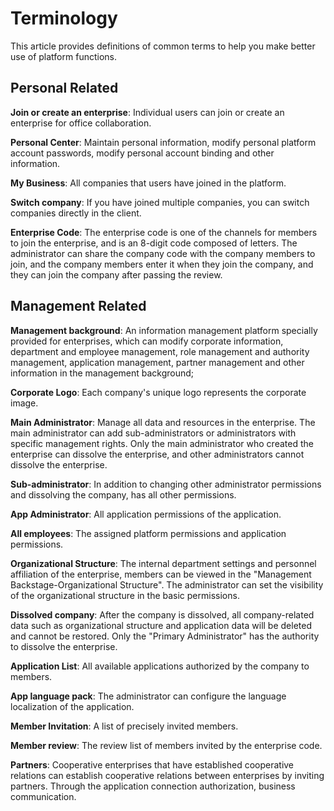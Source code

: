 # Terminology

This article provides definitions of common terms to help you make better use of platform functions.

## Personal Related

**Join or create an enterprise**: Individual users can join or create an enterprise for office collaboration.

**Personal Center**: Maintain personal information, modify personal platform account passwords, modify personal account binding and other information.

**My Business**: All companies that users have joined in the platform.

**Switch company**: If you have joined multiple companies, you can switch companies directly in the client.

**Enterprise Code**: The enterprise code is one of the channels for members to join the enterprise, and is an 8-digit code composed of letters. The administrator can share the company code with the company members to join, and the company members enter it when they join the company, and they can join the company after passing the review.

## Management Related

**Management background**: An information management platform specially provided for enterprises, which can modify corporate information, department and employee management, role management and authority management, application management, partner management and other information in the management background;

**Corporate Logo**: Each company's unique logo represents the corporate image.

**Main Administrator**: Manage all data and resources in the enterprise. The main administrator can add sub-administrators or administrators with specific management rights. Only the main administrator who created the enterprise can dissolve the enterprise, and other administrators cannot dissolve the enterprise.

**Sub-administrator**: In addition to changing other administrator permissions and dissolving the company, has all other permissions.

**App Administrator**: All application permissions of the application.

**All employees**: The assigned platform permissions and application permissions.

**Organizational Structure**: The internal department settings and personnel affiliation of the enterprise, members can be viewed in the "Management Backstage-Organizational Structure". The administrator can set the visibility of the organizational structure in the basic permissions.

**Dissolved company**: After the company is dissolved, all company-related data such as organizational structure and application data will be deleted and cannot be restored. Only the "Primary Administrator" has the authority to dissolve the enterprise.

**Application List**: All available applications authorized by the company to members.

**App language pack**: The administrator can configure the language localization of the application.

**Member Invitation**: A list of precisely invited members.

**Member review**: The review list of members invited by the enterprise code.

**Partners**: Cooperative enterprises that have established cooperative relations can establish cooperative relations between enterprises by inviting partners. Through the application connection authorization, business communication.

